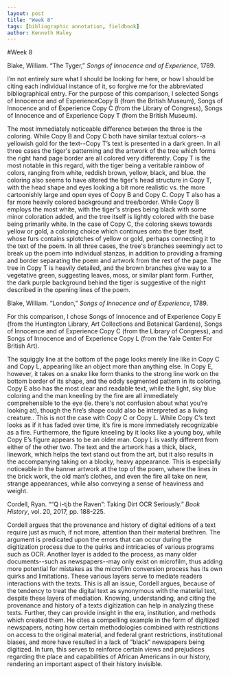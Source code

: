 ```yaml
---  
layout: post  
title: "Week 8"  
tags: [bibliographic annotation, fieldbook]  
author: Kenneth Haley 
---
```

#Week 8

Blake, William. “The Tyger,” _Songs of Innocence and of Experience_, 1789.

I’m not entirely sure what I should be looking for here, or how I should be citing each individual instance of it, so forgive me for the abbreviated bibliographical entry. For the purpose of this comparison, I selected Songs of Innocence and of ExperienceCopy B (from the British Museum), Songs of Innocence and of Experience Copy C (from the Library of Congress), Songs of Innocence and of Experience Copy T (from the British Museum). 

The most immediately noticeable difference between the three is the coloring. While Copy B and Copy C both have similar textual colors--a yellowish gold for the text--Copy T’s text is presented in a dark green. In all three cases the tiger's patterning and the artwork of the tree which forms the right hand page border are all colored very differently. Copy T is the most notable in this regard, with the tiger being a veritable rainbow of colors, ranging from white, reddish brown, yellow, black, and blue. the coloring also seems to have altered the tiger's head structure in Copy T, with the head shape and eyes looking a bit more realistic vs. the more cartoonishly large and open eyes of Copy B and Copy C. Copy T also has a far more heavily colored background and tree/border. While Copy B employs the most white, with the tiger's stripes being black with some minor coloration added, and the tree itself is lightly colored with the base being primarily white. In the case of Copy C, the coloring skews towards yellow or gold, a coloring choice which continues onto the tiger itself, whose furs contains splotches of yellow or gold, perhaps connecting it to the text of the poem. In all three cases, the tree's branches seemingly act to break up the poem into individual stanzas, in addition to providing a framing and border separating the poem and artwork from the rest of the page. The tree in Copy T is heavily detailed, and the brown branches give way to a vegetative green, suggesting leaves, moss, or similar plant form. Further, the dark purple background behind the tiger is suggestive of the night described in the opening lines of the poem.


Blake, William. “London,” _Songs of Innocence and of Experience_, 1789. 

For this comparison, I chose Songs of Innocence and of Experience Copy E (from the Huntington Library, Art Collections and Botanical Gardens), Songs of Innocence and of Experience Copy C (from the Library of Congress), and Songs of Innocence and of Experience Copy L (from the Yale Center For British Art). 

The squiggly line at the bottom of the page looks merely line like in Copy C and Copy L, appearing like an object more than anything else. In Copy E, however, it takes on a snake like form thanks to the strong line work on the bottom border of its shape, and the oddly segmented pattern in its coloring. Copy E also has the most clear and readable text, while the light, sky blue coloring and the man kneeling by the fire are all immediately comprehensible to the eye (ie. there's not confusion about what you’re looking at), though the fire’s shape could also be interpreted as a living creature.. This is not the case with Copy C or Copy L. While Copy C’s text looks as if it has faded over time, it’s fire is more immediately recognizable as a fire. Furthermore, the figure kneeling by it looks like a young boy, while Copy E’s figure appears to be an older man. Copy L is vastly different from either of the other two. The text and the artwork has a thick, black, linework, which helps the text stand out from the art, but it also results in the accompanying taking on a blocky, heavy appearance. This is especially noticeable in the banner artwork at the top of the poem, where the lines in the brick work, the old man’s clothes, and even the fire all take on new, strange appearances, while also conveying a sense of heaviness and weight.


Cordell, Ryan. ““Q i-tjb the Raven”: Taking Dirt OCR Seriously.” _Book History_, vol. 20, 2017, pp. 188-225.

Cordell argues that the provenance and history of digital editions of a text require just as much, if not more, attention than their material brethren. The argument is predicated upon the errors that can occur during the digitization process due to the quirks and intricacies of various programs such as OCR. Another layer is added to the process, as many older documents--such as newspapers--may only exist on microfilm, thus adding more potential for mistakes as the microfilm conversion process has its own quirks and limitations. These various layers serve to mediate readers interactions with the texts. This is all an issue, Cordell argues, because of the tendency to treat the digital text as synonymous with the material text, despite these layers of mediation. Knowing, understanding, and citing the provenance and history of a texts digitization can help in analyzing these texts. Further, they can provide insight in the era, institution, and methods which created them. He cites a compelling example in the form of digitized newspapers, noting how certain methodologies combined with restrictions on access to the original material, and federal grant restrictions, institutional biases, and more have resulted in a lack of “black” newspapers being digitized. In turn, this serves to reinforce certain views and prejudices regarding the place and capabilities of African Americans in our history, rendering an important aspect of their history invisible.
